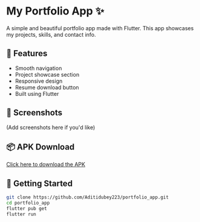 # My Portfolio App ✨

A simple and beautiful portfolio app made with Flutter. This app showcases my projects, skills, and contact info.

## 🔧 Features
- Smooth navigation
- Project showcase section
- Responsive design
- Resume download button
- Built using Flutter

## 📱 Screenshots
(Add screenshots here if you'd like)

## 📦 APK Download
[Click here to download the APK](release_apk/my_portfolio_app.apk)

## 🚀 Getting Started

```bash
git clone https://github.com/Aditidubey223/portfolio_app.git
cd portfolio_app
flutter pub get
flutter run
